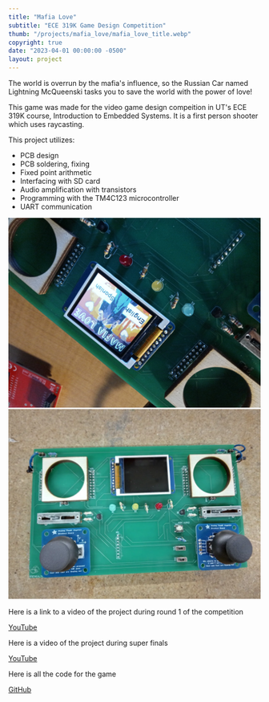 ```yaml
---
title: "Mafia Love"
subtitle: "ECE 319K Game Design Competition"
thumb: "/projects/mafia_love/mafia_love_title.webp"
copyright: true
date: "2023-04-01 00:00:00 -0500"
layout: project
---
```

The world is overrun by the mafia's influence, so the Russian Car named Lightning McQueenski tasks you
to save the world with the power of love!

This game was made for the video game design compeition in UT's ECE 319K course, Introduction to Embedded Systems. It is a first person shooter which uses raycasting.

This project utilizes:
- PCB design
- PCB soldering, fixing
- Fixed point arithmetic
- Interfacing with SD card
- Audio amplification with transistors
- Programming with the TM4C123 microcontroller
- UART communication

<div class="img-group">
<img src="/projects/mafia_love/pcb_on.webp">
<img src="/projects/mafia_love/mafia_love_pcb.webp">
</div>

Here is a link to a video of the project during round 1 of the competition

<a target="_blank" href="https://youtu.be/tt1Ob6QPF8w">YouTube</a>

Here is a video of the project during super finals

<a target="_blank" href="https://youtu.be/Tndd8hVGafk">YouTube</a>

Here is all the code for the game

<a target="_blank" href ="https://github.com/MisterMjirES/mafia_love">GitHub</a>